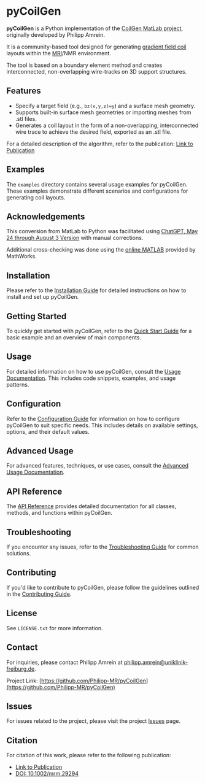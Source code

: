 # pyCoilGen

**pyCoilGen** is a Python implementation of the [CoilGen MatLab project](https://github.com/Philipp-MR/CoilGen), originally developed by Philipp Amrein. 

It is a community-based tool designed for generating [gradient field coil](https://mriquestions.com/gradient-coils.html) layouts within the
[MRI](https://en.wikipedia.org/wiki/Magnetic_resonance_imaging)/NMR environment.

The tool is based on a boundary element method and creates interconnected, non-overlapping wire-tracks on 3D support structures.

## Features

- Specify a target field (e.g., `bz(x,y,z)=y`) and a surface mesh geometry.
- Supports built-in surface mesh geometries or importing meshes from .stl files.
- Generates a coil layout in the form of a non-overlapping, interconnected wire trace to achieve the desired field, exported as an .stl file.

For a detailed description of the algorithm, refer to the publication: [Link to Publication](https://onlinelibrary.wiley.com/doi/10.1002/mrm.29294)

## Examples

The `examples` directory contains several usage examples for pyCoilGen. These examples demonstrate different scenarios and configurations for generating coil layouts.

## Acknowledgements

This conversion from MatLab to Python was facilitated using [ChatGPT, May 24 through August 3 Version](https://chat.openai.com) with manual corrections. 

Additional cross-checking was done using the [online MATLAB](https://matlab.mathworks.com/) provided by MathWorks.

## Installation

Please refer to the [Installation Guide](docs/installation.md) for detailed instructions on how to install and set up pyCoilGen.

## Getting Started

To quickly get started with pyCoilGen, refer to the [Quick Start Guide](docs/quick_start.md) for a basic example and an overview of main components.

## Usage

For detailed information on how to use pyCoilGen, consult the [Usage Documentation](docs/usage.md). This includes code snippets, examples, and usage patterns.

## Configuration

Refer to the [Configuration Guide](docs/configuration.md) for information on how to configure pyCoilGen to suit specific needs. This includes details on available settings, options, and their default values.

## Advanced Usage

For advanced features, techniques, or use cases, consult the [Advanced Usage Documentation](docs/advanced_usage.md).

## API Reference

The [API Reference](docs/api_reference.md) provides detailed documentation for all classes, methods, and functions within pyCoilGen.

## Troubleshooting

If you encounter any issues, refer to the [Troubleshooting Guide](docs/troubleshooting.md) for common solutions.

## Contributing

If you'd like to contribute to pyCoilGen, please follow the guidelines outlined in the [Contributing Guide](CONTRIBUTING.md).

## License

See `LICENSE.txt` for more information.

## Contact

For inquiries, please contact Philipp Amrein at philipp.amrein@uniklinik-freiburg.de.

Project Link: [https://github.com/Philipp-MR/pyCoilGen](https://github.com/Philipp-MR/pyCoilGen)

## Issues

For issues related to the project, please visit the project [Issues](issues) page.

## Citation

For citation of this work, please refer to the following publication:
- [Link to Publication](https://onlinelibrary.wiley.com/doi/10.1002/mrm.29294)
- [DOI: 10.1002/mrm.29294](https://doi.org/10.1002/mrm.29294)


